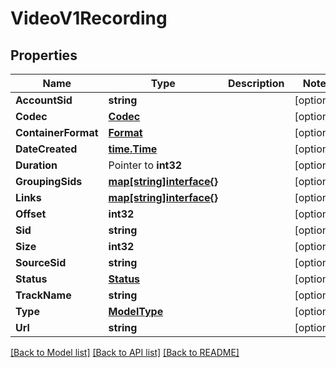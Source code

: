 # VideoV1Recording

## Properties

Name | Type | Description | Notes
------------ | ------------- | ------------- | -------------
**AccountSid** | **string** |  | [optional] 
**Codec** | [**Codec**](codec.md) |  | [optional] 
**ContainerFormat** | [**Format**](format.md) |  | [optional] 
**DateCreated** | [**time.Time**](time.Time.md) |  | [optional] 
**Duration** | Pointer to **int32** |  | [optional] 
**GroupingSids** | [**map[string]interface{}**](.md) |  | [optional] 
**Links** | [**map[string]interface{}**](.md) |  | [optional] 
**Offset** | **int32** |  | [optional] 
**Sid** | **string** |  | [optional] 
**Size** | **int32** |  | [optional] 
**SourceSid** | **string** |  | [optional] 
**Status** | [**Status**](status.md) |  | [optional] 
**TrackName** | **string** |  | [optional] 
**Type** | [**ModelType**](type.md) |  | [optional] 
**Url** | **string** |  | [optional] 

[[Back to Model list]](../README.md#documentation-for-models) [[Back to API list]](../README.md#documentation-for-api-endpoints) [[Back to README]](../README.md)


